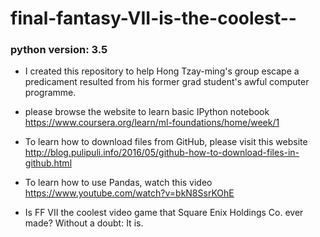 # final-fantasy-VII-is-the-coolest--
### python version: 3.5
* I created this repository to help Hong Tzay-ming's group escape a predicament resulted from his former grad student's awful computer programme. 
* please browse the website to learn basic IPython notebook 
https://www.coursera.org/learn/ml-foundations/home/week/1

* To learn how to download files from GitHub, please visit this website
 http://blog.pulipuli.info/2016/05/github-how-to-download-files-in-github.html
 
* To learn how to use Pandas, watch this video 
 https://www.youtube.com/watch?v=bkN8SsrKOhE
* Is FF VII the coolest video game that Square Enix Holdings Co. ever made? Without a doubt: It is.
